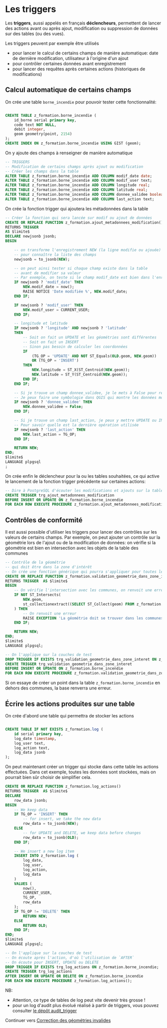 # Les triggers

Les **triggers**, aussi appelés en français **déclencheurs**, permettent de lancer des actions avant ou après ajout, modification ou suppression de données sur des tables (ou des vues).

Les triggers peuvent par exemple être utilisés

* pour lancer le calcul de certains champs de manière automatique: date de dernière modification, utilisateur à l'origine d'un ajout
* pour contrôler certaines données avant enregistrement
* pour lancer des requêtes après certaines actions (historiques de modifications)

## Calcul automatique de certains champs

On crée une table `borne_incendie` pour pouvoir tester cette fonctionnalité:

```sql

CREATE TABLE z_formation.borne_incendie (
    id_borne serial primary key,
    code text NOT NULL,
    debit integer,
    geom geometry(point, 2154)
);
CREATE INDEX ON z_formation.borne_incendie USING GIST (geom);
```

On y ajoute des champs à renseigner de manière automatique

```sql
-- TRIGGERS
-- Modification de certains champs après ajout ou modification
-- Créer les champs dans la table
ALTER TABLE z_formation.borne_incendie ADD COLUMN modif_date date;
ALTER TABLE z_formation.borne_incendie ADD COLUMN modif_user text;
ALTER TABLE z_formation.borne_incendie ADD COLUMN longitude real;
ALTER TABLE z_formation.borne_incendie ADD COLUMN latitude real;
ALTER TABLE z_formation.borne_incendie ADD COLUMN donnee_validee boolean;
ALTER TABLE z_formation.borne_incendie ADD COLUMN last_action text;

```

On crée la fonction trigger qui ajoutera les métadonnées dans la table

```sql
-- Créer la fonction qui sera lancée sur modif ou ajout de données
CREATE OR REPLACE FUNCTION z_formation.ajout_metadonnees_modification()
RETURNS TRIGGER
AS $limite$
DECLARE newjsonb jsonb;
BEGIN

    -- on transforme l'enregistrement NEW (la ligne modifie ou ajouée) en JSON
    -- pour connaître la liste des champs
    newjsonb = to_jsonb(NEW);

    -- on peut ainsi tester si chaque champ existe dans la table
    -- avant de modifier sa valeur
    -- Par exemple, on teste si le champ modif_date est bien dans l'enregistrement courant
    IF newjsonb ? 'modif_date' THEN
        NEW.modif_date = now();
        RAISE NOTICE 'Date modifiée %', NEW.modif_date;
    END IF;

    IF newjsonb ? 'modif_user' THEN
        NEW.modif_user = CURRENT_USER;
    END IF;

    -- longitude et latitude
    IF newjsonb ? 'longitude' AND newjsonb ? 'latitude'
    THEN
        -- Soit on fait un UPDATE et les géométries sont différentes
        -- Soit on fait un INSERT
        -- Sinon pas besoin de calculer les coordonnées
        IF
            (TG_OP = 'UPDATE' AND NOT ST_Equals(OLD.geom, NEW.geom))
            OR (TG_OP = 'INSERT')
        THEN
            NEW.longitude = ST_X(ST_Centroid(NEW.geom));
            NEW.latitude = ST_Y(ST_Centroid(NEW.geom));
        END IF;
    END IF;

    -- Si je trouve un champ donnee_validee, je le mets à False pour revue par l'administrateur
    -- Je peux faire une symbologie dans QGIS qui montre les données modifiées depuis dernière validation
    IF newjsonb ? 'donnee_validee' THEN
        NEW.donnee_validee = False;
    END IF;

    -- Si je trouve un champ last_action, je peux y mettre UPDATE ou INSERT
    -- Pour savoir quelle est la dernière opération utilisée
    IF newjsonb ? 'last_action' THEN
        NEW.last_action = TG_OP;
    END IF;

    RETURN NEW;
END;
$limite$
LANGUAGE plpgsql
;
```

On crée enfin le déclencheur pour la ou les tables souhaitées, ce qui active le lancement de la fonction trigger précédente sur certaines actions:

```sql
-- Dire à PostgreSQL d'écouter les modifications et ajouts sur la table
CREATE TRIGGER trg_ajout_metadonnees_modification
BEFORE INSERT OR UPDATE ON z_formation.borne_incendie
FOR EACH ROW EXECUTE PROCEDURE z_formation.ajout_metadonnees_modification();
```

## Contrôles de conformité

Il est aussi possible d'utiliser les triggers pour lancer des contrôles sur les valeurs de certains champs. Par exemple, on peut ajouter un contrôle sur la géométrie lors de l'ajout ou de la modification de données: on vérifie si la géométrie est bien en intersection avec les objets de la table des communes

```sql
-- Contrôle de la géométrie
-- qui doit être dans la zone d'intérêt
-- On crée une fonction générique qui pourra s'appliquer pour toutes les couches
CREATE OR REPLACE FUNCTION z_formation.validation_geometrie_dans_zone_interet()
RETURNS TRIGGER  AS $limite$
BEGIN
    -- On vérifie l'intersection avec les communes, on renvoit une erreur si souci
    IF NOT ST_Intersects(
        NEW.geom,
        st_collectionextract((SELECT ST_Collect(geom) FROM z_formation.commune), 3)::geometry(multipolygon, 2154)
    ) THEN
        -- On renvoit une erreur
        RAISE EXCEPTION 'La géométrie doit se trouver dans les communes';
    END IF;

    RETURN NEW;
END;
$limite$
LANGUAGE plpgsql;

-- On l'applique sur la couches de test
DROP TRIGGER IF EXISTS trg_validation_geometrie_dans_zone_interet ON z_formation.borne_incendie;
CREATE TRIGGER trg_validation_geometrie_dans_zone_interet
BEFORE INSERT OR UPDATE ON z_formation.borne_incendie
FOR EACH ROW EXECUTE PROCEDURE z_formation.validation_geometrie_dans_zone_interet();
```

Si on essaye de créer un point dans la table `z_formation.borne_incendie` en dehors des communes, la base renverra une erreur.


## Écrire les actions produites sur une table

On crée d'abord une table qui permettra de stocker les actions

```sql

CREATE TABLE IF NOT EXISTS z_formation.log (
    id serial primary key,
    log_date timestamp,
    log_user text,
    log_action text,
    log_data jsonb
);
```

On peut maintenant créer un trigger qui stocke dans cette table les actions effectuées. Dans cet exemple, toutes les données sont stockées, mais on pourrait bien sûr choisir de simplifier cela.

```sql
CREATE OR REPLACE FUNCTION z_formation.log_actions()
RETURNS TRIGGER  AS $limite$
DECLARE
    row_data jsonb;
BEGIN
    -- We keep data
    IF TG_OP = 'INSERT' THEN
        -- for insert, we take the new data
        row_data = to_jsonb(NEW);
    ELSE
        -- for UPDATE and DELETE, we keep data before changes
        row_data = to_jsonb(OLD);
    END IF;

    -- We insert a new log item
    INSERT INTO z_formation.log (
        log_date,
        log_user,
        log_action,
        log_data
    )
    VALUES (
        now(),
        CURRENT_USER,
        TG_OP,
        row_data
    );
    IF TG_OP != 'DELETE' THEN
        RETURN NEW;
    ELSE
        RETURN OLD;
    END IF;
END;
$limite$
LANGUAGE plpgsql;

-- On l'applique sur la couches de test
-- On écoute après l'action, d'où l'utilisation de `AFTER`
-- On écoute pour INSERT, UPDATE ou DELETE
DROP TRIGGER IF EXISTS trg_log_actions ON z_formation.borne_incendie;
CREATE TRIGGER trg_log_actions
AFTER INSERT OR UPDATE OR DELETE ON z_formation.borne_incendie
FOR EACH ROW EXECUTE PROCEDURE z_formation.log_actions();

```

NB:

* Attention, ce type de tables de log peut vite devenir très grosse !
* pour un log d'audit plus évolué réalisé à partir de triggers, vous pouvez consulter [le dépôt audit_trigger](https://github.com/Oslandia/audit_trigger/blob/master/audit.sql)


Continuer vers [Correction des géométries invalides](./validate_geometries.md)
